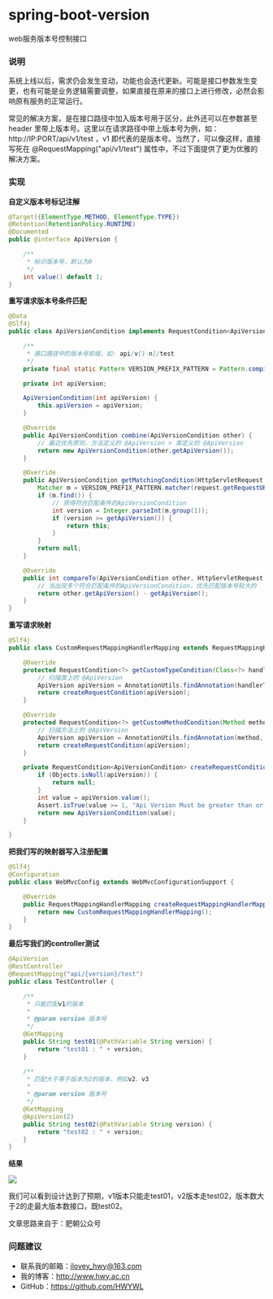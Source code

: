 # spring-boot-version
web服务版本号控制接口

### 说明
系统上线以后，需求仍会发生变动，功能也会迭代更新。可能是接口参数发生变更，也有可能是业务逻辑需要调整，如果直接在原来的接口上进行修改，必然会影响原有服务的正常运行。

常见的解决方案，是在接口路径中加入版本号用于区分，此外还可以在参数甚至 header 里带上版本号。这里以在请求路径中带上版本号为例，如：http://IP:PORT/api/v1/test ，v1 即代表的是版本号。当然了，可以像这样，直接写死在 @RequestMapping("api/v1/test") 属性中，不过下面提供了更为优雅的解决方案。

### 实现
**自定义版本号标记注解**
```java
@Target({ElementType.METHOD, ElementType.TYPE})
@Retention(RetentionPolicy.RUNTIME)
@Documented
public @interface ApiVersion {

    /**
     * 标识版本号，默认为0
     */
    int value() default 1;
}
```
**重写请求版本号条件匹配**
```java
@Data
@Slf4j
public class ApiVersionCondition implements RequestCondition<ApiVersionCondition> {

    /**
     * 接口路径中的版本号前缀，如: api/v[1-n]/test
     */
    private final static Pattern VERSION_PREFIX_PATTERN = Pattern.compile("/v(\\d+)/");

    private int apiVersion;

    ApiVersionCondition(int apiVersion) {
        this.apiVersion = apiVersion;
    }

    @Override
    public ApiVersionCondition combine(ApiVersionCondition other) {
        // 最近优先原则，方法定义的 @ApiVersion > 类定义的 @ApiVersion
        return new ApiVersionCondition(other.getApiVersion());
    }

    @Override
    public ApiVersionCondition getMatchingCondition(HttpServletRequest request) {
        Matcher m = VERSION_PREFIX_PATTERN.matcher(request.getRequestURI());
        if (m.find()) {
            // 获得符合匹配条件的ApiVersionCondition
            int version = Integer.parseInt(m.group(1));
            if (version >= getApiVersion()) {
                return this;
            }
        }
        return null;
    }

    @Override
    public int compareTo(ApiVersionCondition other, HttpServletRequest request) {
        // 当出现多个符合匹配条件的ApiVersionCondition，优先匹配版本号较大的
        return other.getApiVersion() - getApiVersion();
    }
}
```

**重写请求映射**
```java
@Slf4j
public class CustomRequestMappingHandlerMapping extends RequestMappingHandlerMapping {

    @Override
    protected RequestCondition<?> getCustomTypeCondition(Class<?> handlerType) {
        // 扫描类上的 @ApiVersion
        ApiVersion apiVersion = AnnotationUtils.findAnnotation(handlerType, ApiVersion.class);
        return createRequestCondition(apiVersion);
    }

    @Override
    protected RequestCondition<?> getCustomMethodCondition(Method method) {
        // 扫描方法上的 @ApiVersion
        ApiVersion apiVersion = AnnotationUtils.findAnnotation(method, ApiVersion.class);
        return createRequestCondition(apiVersion);
    }

    private RequestCondition<ApiVersionCondition> createRequestCondition(ApiVersion apiVersion) {
        if (Objects.isNull(apiVersion)) {
            return null;
        }
        int value = apiVersion.value();
        Assert.isTrue(value >= 1, "Api Version Must be greater than or equal to 1");
        return new ApiVersionCondition(value);
    }

}
```
**把我们写的映射器写入注册配置**
```java
@Slf4j
@Configuration
public class WebMvcConfig extends WebMvcConfigurationSupport {

    @Override
    public RequestMappingHandlerMapping createRequestMappingHandlerMapping() {
        return new CustomRequestMappingHandlerMapping();
    }
}
```

**最后写我们的controller测试**
```java
@ApiVersion
@RestController
@RequestMapping("api/{version}/test")
public class TestController {

    /**
     * 只能匹配v1的版本
     *
     * @param version 版本号
     */
    @GetMapping
    public String test01(@PathVariable String version) {
        return "test01 : " + version;
    }

    /**
     * 匹配大于等于版本为2的版本，例如v2、v3
     *
     * @param version 版本号
     */
    @GetMapping
    @ApiVersion(2)
    public String test02(@PathVariable String version) {
        return "test02 : " + version;
    }
}
```


**结果**

![](https://i.imgur.com/OMbVBxb.png)

我们可以看到设计达到了预期，v1版本只能走test01，v2版本走test02，版本数大于2的走最大版本数接口，既test02。

文章思路来自于：肥朝公众号

### 问题建议

- 联系我的邮箱：ilovey_hwy@163.com
- 我的博客：http://www.hwy.ac.cn
- GitHub：https://github.com/HWYWL

